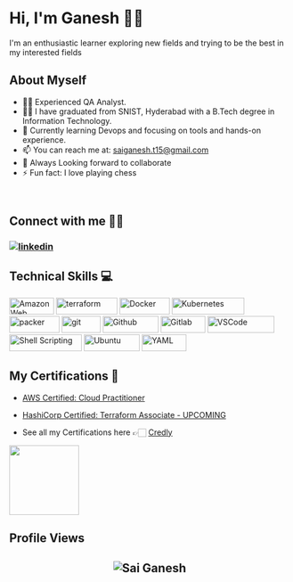 # Hi, I'm Ganesh 👋🏻
I'm an enthusiastic learner exploring new fields and trying to be the best in my interested fields

## About Myself
- 👨‍💻 Experienced QA Analyst.
- 👨‍🎓 I have graduated from SNIST, Hyderabad with a B.Tech degree in Information Technology.
- 🌱 Currently learning Devops and focusing on tools and hands-on experience.
- 📫 You can reach me at: saiganesh.t15@gmail.com
- 🤝 Always Looking forward to collaborate
- ⚡ Fun fact: I love playing chess

<br>

## **Connect with me** 🤝🏻 &nbsp;

<h3 align="left">
<a href="https://www.linkedin.com/in/saiganesht/"><img src="https://img.icons8.com/color/96/000000/linkedin.png" alt="linkedin"/></a>

<br>


<h2>Technical Skills 💻</h2>
<p>
  <img alt="Amazon Web Services" src="https://img.shields.io/badge/AWS-%23FF9900.svg?style=flat-square&logo=amazon-aws&logoColor=white" width="80" height="30"/>
  <img alt="terraform" src="https://img.shields.io/badge/Terraform-7B42BC?style=for-the-badge&logo=Terraform&logoColor=white" width="110" height="30" />
  <img alt="Docker" src="https://img.shields.io/badge/-Docker-46a2f1?style=flat-square&logo=docker&logoColor=white" width="90" height="30"/>
  <img alt="Kubernetes"src="https://img.shields.io/badge/Kubernetes-326ce5.svg?&style=flat-square&logo=Kubernetes&logoColor=white" width="130" height="30"/>
  <img alt="packer" src="https://img.shields.io/badge/packer-%23E7EEF0.svg?style=for-the-badge&logo=packer&logoColor=%2302A8EF" width="90" height="30" />
  <img alt="git" src="https://img.shields.io/badge/-Git-F05032?style=flat-square&logo=git&logoColor=white" width="70" height="30" />
  <img alt="Github" src="https://img.shields.io/badge/GitHub-%23121011.svg?style=flat-square&logo=Github&logoColor=white" width="100" height="30"/>
  <img alt="Gitlab" src="https://img.shields.io/badge/GitLab-%23323330.svg?style=flat-square&logo=Gitlab&logoColor=%23F7DF1E" width="80" height="30"/>
  <img alt="VSCode" src="https://img.shields.io/badge/Visual_Studio-5C2D91?style=for-the-badge&logo=visual%20studio%20code&logoColor=white" width="120" height="30"/>
  <img alt="Shell Scripting" src="https://img.shields.io/badge/Shell_script-%23121011.svg?style=flat-square&logo=gnu-bash&logoColor=white" width="130" height="30"/>
  <img alt="Ubuntu" src="https://img.shields.io/badge/Ubuntu-E95420?style=flat-square&logo=ubuntu&logoColor=white" width="100" height="30"/>
  <img alt="YAML" src="https://img.shields.io/badge/-Yaml-F05032?style=flat-square&logo=Yaml&logoColor=white" width="80" height="30" />
  
</p>


##  **My Certifications 🏅**
- [AWS Certified: Cloud Practitioner ](https://www.credly.com/badges/2ff2391d-10ea-45e5-8879-b0d2b8bd2d0e/public_url)
- [HashiCorp Certified: Terraform Associate - UPCOMING]()

- See all my Certifications here 👉🏻 [Credly](https://www.credly.com/users/saiganesht)

<p align="left">
  
  <img src="https://images.credly.com/size/340x340/images/00634f82-b07f-4bbd-a6bb-53de397fc3a6/image.png" width="125" height="125">
	
</p>

## Profile Views

<h2 align="center"> <img src="https://komarev.com/ghpvc/?username=saiganesh15" alt="Sai Ganesh" /> <h2>
